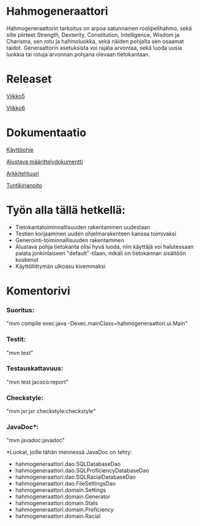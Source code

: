 # Hahmogeneraattori

Hahmogeneraattorin tarkoitus on arpoa satunnainen roolipelihahmo, sekä sille piirteet Strength, Dexterity, Constitution, Intelligence, Wisdom ja Charisma, sen rotu ja hahmoluokka, sekä näiden pohjalta sen osaamat taidot. Generaattorin asetuksista voi rajata arvontaa, sekä luoda uusia luokkia tai rotuja arvonnan pohjana olevaan tietokantaan.

# Releaset

[Viikko5](https://github.com/Fumblessi/ot-harjoitustyo/releases/tag/viikko5)

[Viikko6](https://github.com/Fumblessi/ot-harjoitustyo/releases/tag/viikko6)

# Dokumentaatio

[Käyttöohje](https://github.com/Fumblessi/ot-harjoitustyo/blob/master/dokumentointi/kaytto-ohje.md)

[Alustava määrittelydokumentti](https://github.com/Fumblessi/ot-harjoitustyo/blob/master/dokumentointi/maarittelydokumentti.md)

[Arkkitehtuuri](https://github.com/Fumblessi/ot-harjoitustyo/blob/master/dokumentointi/arkkitehtuuri.md)

[Tuntikirjanpito](https://github.com/Fumblessi/ot-harjoitustyo/blob/master/dokumentointi/tyoaikakirjanpito.md)


# Työn alla tällä hetkellä:

* Tietokantatoiminnallisuuden rakentaminen uudestaan
* Testien korjaaminen uuden ohjelmarakenteen kanssa toimivaksi
* Generointi-toiminnallisuuden rakentaminen
* Alustava pohja tietokanta olisi hyvä luoda, niin käyttäjä voi halutessaan palata jonkinlaiseen "default"-tilaan, mikäli on tietokannan sisältöön koskenut
* Käyttöliittymän ulkoasu kivemmaksi

# Komentorivi

### Suoritus:

"mvn compile exec:java -Dexec.mainClass=hahmogeneraattori.ui.Main"

### Testit:

"mvn test"

### Testauskattavuus:

"mvn test jacoco:report"

### Checkstyle:

"mvn jxr:jxr checkstyle:checkstyle"

### JavaDoc*:

"mvn javadoc:javadoc"

*Luokat, joille tähän mennessä JavaDoc on tehty:
- hahmogeneraattori.dao.SQLDatabaseDao
- hahmogeneraattori.dao.SQLProficiencyDatabaseDao
- hahmogeneraattori.dao.SQLRacialDatabaseDao
- hahmogeneraattori.dao.FileSettingsDao
- hahmogeneraattori.domain.Settings
- hahmogeneraattori.domain.Generator
- hahmogeneraattori.domain.Stats
- hahmogeneraattori.domain.Proficiency
- hahmogeneraattori.domain.Racial

